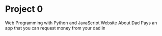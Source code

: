 # Project 0

Web Programming with Python and JavaScript
Website About Dad Pays an app that you can request money from your dad in
